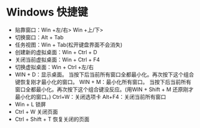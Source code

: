 # Windows 快捷键

- 贴靠窗口：Win +左/右> Win +上/下>
- 切换窗口：Alt + Tab
- 任务视图：Win + Tab(松开键盘界面不会消失)
- 创建新的虚拟桌面：Win + Ctrl + D
- 关闭当前虚拟桌面：Win + Ctrl + F4
- 切换虚拟桌面：Win + Ctrl +左/右
- WIN + D：显示桌面。 当按下后当前所有窗口全都最小化。再次按下这个组合键恢复刚才最小化的窗口。 WIN + M：最小化所有窗口。 当按下后当前所有窗口全都最小化。再次按下这个组合键没反应。(用WIN + Shift + M 还原刚才最小化的窗口。) Ctrl+W：关闭选项卡 Alt+F4：关闭当前所有窗口 
- Win + L 锁屏
- Ctrl + W 关闭页面
- Ctrl + Shift + T 恢复关闭的页面

